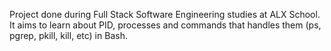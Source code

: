 Project done during Full Stack Software Engineering studies at ALX School. It aims to learn about PID, processes and commands that handles them (ps, pgrep, pkill, kill, etc) in Bash.

